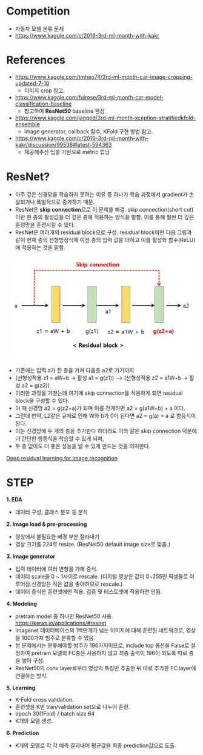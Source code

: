 # **Competition**
* 자동차 모델 분류 문제
* https://www.kaggle.com/c/2019-3rd-ml-month-with-kakr

# **References**
* https://www.kaggle.com/tmheo74/3rd-ml-month-car-image-cropping-updated-7-10
  - 이미지 crop 참고.
* https://www.kaggle.com/fulrose/3rd-ml-month-car-model-classification-baseline
  - 참고하여 **ResNet50** baseline 완성
* https://www.kaggle.com/janged/3rd-ml-month-xception-stratifiedkfold-ensemble
  - image generator, callback 함수, KFold 구현 방법 참고.
* https://www.kaggle.com/c/2019-3rd-ml-month-with-kakr/discussion/99538#latest-594363
  - 제공해주신 팁을 기반으로 metric 튜닝
 
# ResNet?
* 아주 깊은 신경망을 학습하지 못하는 이유 중 하나가 학습 과정에서 gradient가 손실되거나 폭발적으로 증가하기 때문.
* ResNet은 **skip connection**으로 이 문제를 해결.
  skip connection(short cut)이란 한 층의 활성값을 더 깊은 층에 적용하는 방식을 말함. 이를 통해 훨씬 더 깊은 훈령망을 훈련시킬 수 있다.
* ResNet은 여러개의 residual block으로 구성.
  residual block이란 다음 그림과 같이 현재 층의 선형방정식에 이전 층의 입력 값을 더하고 이를 활성화 함수(ReLU)에 적용하는 것을 말함.

![Residual Block](../img/RB.jpg)

  * 기존에는 입력 a가 한 층을 거쳐 다음층 a2로 가기까지 
  * (선형성적용 z1 = aW+b -> 활성 a1 = g(z1)) --> (선형성적용 z2 = a1W+b -> 활성 a2 = g(z2))
  * 이러한 과정을 거쳤는데 여기에 skip connection을 적용하게 되면 residual block을 구성할 수 있다.
  * 이 때 신경망 a2 = g(z2+a)가 되며 이를 전개하면 a2 = g(a1W+b) + a 이다.
  * 그런데 만약, L2같은 규제로 인해 W와 b가 0이 된다면 a2 = g(a) = a 로 항등식이 된다.
  * 이는 신경망에 두 개의 층을 추가한다 하더라도 이와 같은 skip connection 덕분에 더 간단한 항등식을 학습할 수 있게 되며, 
  * 두 층 없이도 더 좋은 성능을 낼 수 있게 만드는 것을 의미한다. 
 
[Deep residual learning for image recognition](https://arxiv.org/abs/1512.03385)

# STEP
**1. EDA**
- 데이터 구성, 클래스 분포 등 분석

**2. Image load & pre-processing**
- 영상에서 불필요한 배경 부분 잘라내기
- 영상 크기를 224로 resize. (ResNet50 default image size로 맞춤.)

**3. Image generator**
- 입력 데이터에 여러 변형을 가해 증식.
- 데이터 scale을 0 ~ 1사이로 rescale. (디지털 영상은 값이 0~255인 픽셀들로 이루어짐.신경망은 작은 값을 좋아하므로 rescale.)
- 데이터 증식은 훈련셋에만 적용. 검증 및 테스트셋에 적용하면 안됨.

**4. Modeling**
- pretrain model 중 하나인 ResNet50 사용. https://keras.io/applications/#resnet
- Imagenet 데이터베이스의 1백만개가 넘는 이미지에 대해 훈련된 네트워크로, 영상을 1000가지 범주로 분류할 수 있음.
- 본 문제에서는 분류해야할 범주가 196가지이므로, include top 옵션을 False로 설정하여 pretrain 모델의 FC층은 사용하지 않고 최종 출력이 196이 되도록 따로 층을 쌓아 구성.
- ResNet50의 conv layer로부터 영상의 특징만 추출한 뒤 따로 추가한 FC layer에 연결하는 방식. 

**5. Learning**
- K-Fold cross validation. 
- 훈련셋을 K번 tran/validation set으로 나누어 훈련.
- epoch 30(1Fold) / batch size 64
- K개의 모델 생성.

**6. Prediction**
- K개의 모델로 각 각 예측 결과내어 평균값을 최종 prediction값으로 도출.
